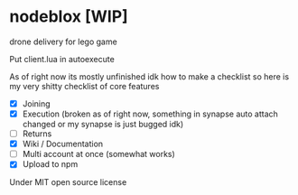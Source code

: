 # nodeblox [WIP]
drone delivery for lego game

Put client.lua in autoexecute

As of right now its mostly unfinished idk how to make a checklist so here is my very shitty checklist of core features

- [x] Joining
- [X] Execution (broken as of right now, something in synapse auto attach changed or my synapse is just bugged idk)
- [ ] Returns
- [X] Wiki / Documentation
- [ ] Multi account at once (somewhat works)
- [X] Upload to npm

Under MIT open source license
